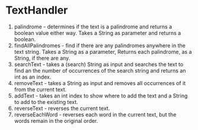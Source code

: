# TextHandler
1. palindrome - determines if the text is a palindrome and returns a boolean value either way.
Takes a String as parameter and returns a boolean.
2. findAllPalindromes - find if there are any palindromes anywhere in the text string. Takes a
String as a parameter, Returns each palindrome, as a String, if there are any.
3. searchText - takes a (search) String as input and searches the text to find an the number of
occurrences of the search string and returns an int as an index.
4. removeText - takes a String as input and removes all occurrences of it from the current text.
5. addText - takes an int index to show where to add the text and a String to add to the existing
text.
6. reverseText - reverses the current text.
7. reverseEachWord - reverses each word in the current text, but the words remain in the original
order.
